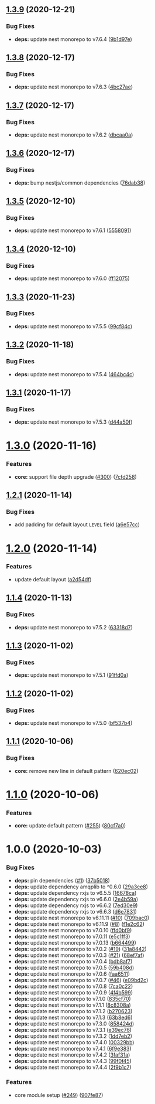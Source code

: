 ## [1.3.9](https://github.com/nest-x/nestx-log4js/compare/v1.3.8...v1.3.9) (2020-12-21)


### Bug Fixes

* **deps:** update nest monorepo to v7.6.4 ([9b1d97e](https://github.com/nest-x/nestx-log4js/commit/9b1d97e8ccaf6e0466094c25eec1bf5a91bef3d5))

## [1.3.8](https://github.com/nest-x/nestx-log4js/compare/v1.3.7...v1.3.8) (2020-12-17)


### Bug Fixes

* **deps:** update nest monorepo to v7.6.3 ([4bc27ae](https://github.com/nest-x/nestx-log4js/commit/4bc27ae9dad2b3eeef5134f0d419ddcf48f93fab))

## [1.3.7](https://github.com/nest-x/nestx-log4js/compare/v1.3.6...v1.3.7) (2020-12-17)


### Bug Fixes

* **deps:** update nest monorepo to v7.6.2 ([dbcaa0a](https://github.com/nest-x/nestx-log4js/commit/dbcaa0a7faebe08b20e71a4bcf62de79b3775016))

## [1.3.6](https://github.com/nest-x/nestx-log4js/compare/v1.3.5...v1.3.6) (2020-12-17)


### Bug Fixes

* **deps:** bump nestjs/common dependencies ([76dab38](https://github.com/nest-x/nestx-log4js/commit/76dab3890f3298587632b2c747b9f4a495cec8e8))

## [1.3.5](https://github.com/nest-x/nestx-log4js/compare/v1.3.4...v1.3.5) (2020-12-10)


### Bug Fixes

* **deps:** update nest monorepo to v7.6.1 ([5558091](https://github.com/nest-x/nestx-log4js/commit/55580912f9e5ad3f26a6b8993c74787941bcb439))

## [1.3.4](https://github.com/nest-x/nestx-log4js/compare/v1.3.3...v1.3.4) (2020-12-10)


### Bug Fixes

* **deps:** update nest monorepo to v7.6.0 ([ff12075](https://github.com/nest-x/nestx-log4js/commit/ff12075b58bcfd9fcdcc0ceafd85066a6a29172f))

## [1.3.3](https://github.com/nest-x/nestx-log4js/compare/v1.3.2...v1.3.3) (2020-11-23)


### Bug Fixes

* **deps:** update nest monorepo to v7.5.5 ([99cf84c](https://github.com/nest-x/nestx-log4js/commit/99cf84c30a73d9a873e6d878135310566bd83e36))

## [1.3.2](https://github.com/nest-x/nestx-log4js/compare/v1.3.1...v1.3.2) (2020-11-18)


### Bug Fixes

* **deps:** update nest monorepo to v7.5.4 ([464bc4c](https://github.com/nest-x/nestx-log4js/commit/464bc4caa8631831bf9dda31fcf7ebdccf0d5d0e))

## [1.3.1](https://github.com/nest-x/nestx-log4js/compare/v1.3.0...v1.3.1) (2020-11-17)


### Bug Fixes

* **deps:** update nest monorepo to v7.5.3 ([d44a50f](https://github.com/nest-x/nestx-log4js/commit/d44a50fb353576423e70a30a75d006fbdecf5f6d))

# [1.3.0](https://github.com/nest-x/nestx-log4js/compare/v1.2.1...v1.3.0) (2020-11-16)


### Features

* **core:** support file depth upgrade ([#300](https://github.com/nest-x/nestx-log4js/issues/300)) ([7cfd258](https://github.com/nest-x/nestx-log4js/commit/7cfd258670da28ef7ae9d316f97a5e6bfdfccc49))

## [1.2.1](https://github.com/nest-x/nestx-log4js/compare/v1.2.0...v1.2.1) (2020-11-14)


### Bug Fixes

* add padding for default layout `LEVEL` field ([a6e57cc](https://github.com/nest-x/nestx-log4js/commit/a6e57cc8a9ebbf2748a91c0f0686bef94e69979c))

# [1.2.0](https://github.com/nest-x/nestx-log4js/compare/v1.1.4...v1.2.0) (2020-11-14)


### Features

* update default layout ([a2d54df](https://github.com/nest-x/nestx-log4js/commit/a2d54dfd4bd6b554f3ecec63ab647e732b757929))

## [1.1.4](https://github.com/nest-x/nestx-log4js/compare/v1.1.3...v1.1.4) (2020-11-13)


### Bug Fixes

* **deps:** update nest monorepo to v7.5.2 ([63318d7](https://github.com/nest-x/nestx-log4js/commit/63318d7554a480692a824b8cd8b9b41ec049f904))

## [1.1.3](https://github.com/nest-x/nestx-log4js/compare/v1.1.2...v1.1.3) (2020-11-02)


### Bug Fixes

* **deps:** update nest monorepo to v7.5.1 ([91ffd0a](https://github.com/nest-x/nestx-log4js/commit/91ffd0a4104308c3d22cb822501b3c0b636b7769))

## [1.1.2](https://github.com/nest-x/nestx-log4js/compare/v1.1.1...v1.1.2) (2020-11-02)


### Bug Fixes

* **deps:** update nest monorepo to v7.5.0 ([bf537b4](https://github.com/nest-x/nestx-log4js/commit/bf537b4212f71547229af58b9a1945bc876c388c))

## [1.1.1](https://github.com/nest-x/nestx-log4js/compare/v1.1.0...v1.1.1) (2020-10-06)


### Bug Fixes

* **core:** remove new line in default pattern ([620ec02](https://github.com/nest-x/nestx-log4js/commit/620ec0282187d04ef6e6b1c3f66d4ac59591a1ad))

# [1.1.0](https://github.com/nest-x/nestx-log4js/compare/v1.0.0...v1.1.0) (2020-10-06)


### Features

* **core:** update default pattern ([#255](https://github.com/nest-x/nestx-log4js/issues/255)) ([80cf7a0](https://github.com/nest-x/nestx-log4js/commit/80cf7a0cf5976ed58358fddb86e9fd8f6605653d))

# 1.0.0 (2020-10-03)


### Bug Fixes

* **deps:** pin dependencies ([#1](https://github.com/nest-x/nestx-log4js/issues/1)) ([37b5018](https://github.com/nest-x/nestx-log4js/commit/37b5018384c1053a9309491475c15b253f49f04c))
* **deps:** update dependency amqplib to ^0.6.0 ([29a3ce8](https://github.com/nest-x/nestx-log4js/commit/29a3ce8a9dfef52c01e5e9318a12828302935238))
* **deps:** update dependency rxjs to v6.5.5 ([16678ca](https://github.com/nest-x/nestx-log4js/commit/16678caf62665e10575573cac0e0a926fe1d7db0))
* **deps:** update dependency rxjs to v6.6.0 ([2e4b59a](https://github.com/nest-x/nestx-log4js/commit/2e4b59a04466e4df742d8351d13b503cbef500ae))
* **deps:** update dependency rxjs to v6.6.2 ([7ed30e9](https://github.com/nest-x/nestx-log4js/commit/7ed30e9cd6cb26cb3ec2c86d74a3c27fff0683cd))
* **deps:** update dependency rxjs to v6.6.3 ([d6e7831](https://github.com/nest-x/nestx-log4js/commit/d6e7831ba791497014ebd9b73fe8f74f3736d340))
* **deps:** update nest monorepo to v6.11.11 ([#10](https://github.com/nest-x/nestx-log4js/issues/10)) ([709bac0](https://github.com/nest-x/nestx-log4js/commit/709bac0c23e295d1671af73258b52cc459d94206))
* **deps:** update nest monorepo to v6.11.9 ([#8](https://github.com/nest-x/nestx-log4js/issues/8)) ([f1e2c62](https://github.com/nest-x/nestx-log4js/commit/f1e2c6272ad5c7e1b618d7c16d40260734dc466e))
* **deps:** update nest monorepo to v7.0.10 ([ffd0bf9](https://github.com/nest-x/nestx-log4js/commit/ffd0bf9634de4b0e9f9c5f2e89b65ba197c3f74e))
* **deps:** update nest monorepo to v7.0.11 ([e5c1ff3](https://github.com/nest-x/nestx-log4js/commit/e5c1ff331e6f0f91e09aeaff80926a3405f978a7))
* **deps:** update nest monorepo to v7.0.13 ([b664499](https://github.com/nest-x/nestx-log4js/commit/b664499fcae7ca450b81e0b9bd381182f6ad35e6))
* **deps:** update nest monorepo to v7.0.2 ([#19](https://github.com/nest-x/nestx-log4js/issues/19)) ([31a8442](https://github.com/nest-x/nestx-log4js/commit/31a84422eb8a77cf4248c4018afa9d3f2a7770bd))
* **deps:** update nest monorepo to v7.0.3 ([#21](https://github.com/nest-x/nestx-log4js/issues/21)) ([68ef7af](https://github.com/nest-x/nestx-log4js/commit/68ef7af7e7859ebaccd3d5898347613aa235a74f))
* **deps:** update nest monorepo to v7.0.4 ([bdb8af7](https://github.com/nest-x/nestx-log4js/commit/bdb8af7556ac390c63a81b7e047994e79306da25))
* **deps:** update nest monorepo to v7.0.5 ([59b408d](https://github.com/nest-x/nestx-log4js/commit/59b408d4f6335ad27b4a5a78eadcc2bbde1d5eff))
* **deps:** update nest monorepo to v7.0.6 ([faa6511](https://github.com/nest-x/nestx-log4js/commit/faa6511aa04f33899034617beb78c49a7515d8ef))
* **deps:** update nest monorepo to v7.0.7 ([#46](https://github.com/nest-x/nestx-log4js/issues/46)) ([e09bd2c](https://github.com/nest-x/nestx-log4js/commit/e09bd2c750a86949a5e4d0639ea1bd1cd66245ed))
* **deps:** update nest monorepo to v7.0.8 ([7ca0c22](https://github.com/nest-x/nestx-log4js/commit/7ca0c223dfb5d6952f5d613e82e040283d5d901b))
* **deps:** update nest monorepo to v7.0.9 ([4f4b599](https://github.com/nest-x/nestx-log4js/commit/4f4b599ee710062666da094db831dfc1278393d6))
* **deps:** update nest monorepo to v7.1.0 ([835cf70](https://github.com/nest-x/nestx-log4js/commit/835cf7055aaa2fb5284478434a9db5991bd3ba37))
* **deps:** update nest monorepo to v7.1.1 ([8c8308a](https://github.com/nest-x/nestx-log4js/commit/8c8308a66edc202a9a0906ad935fa3245bdfe1c5))
* **deps:** update nest monorepo to v7.1.2 ([b270623](https://github.com/nest-x/nestx-log4js/commit/b270623cbcb90eb1135dfe3f762c0f2e26e930dc))
* **deps:** update nest monorepo to v7.1.3 ([63b8ed6](https://github.com/nest-x/nestx-log4js/commit/63b8ed6b9b7ddcf48eeef5d91aa9573f65fa0947))
* **deps:** update nest monorepo to v7.3.0 ([858424d](https://github.com/nest-x/nestx-log4js/commit/858424dae363e28975933264a64cb15340f2cfe9))
* **deps:** update nest monorepo to v7.3.1 ([e39ec76](https://github.com/nest-x/nestx-log4js/commit/e39ec76bfde4a3619adec09737570202b4ecdbab))
* **deps:** update nest monorepo to v7.3.2 ([1dd7eb2](https://github.com/nest-x/nestx-log4js/commit/1dd7eb24e254a8e8ec8d36875da497b68b797512))
* **deps:** update nest monorepo to v7.4.0 ([00329bb](https://github.com/nest-x/nestx-log4js/commit/00329bbf4b98e395476666b6d0eb32b23c98c13e))
* **deps:** update nest monorepo to v7.4.1 ([6f9e383](https://github.com/nest-x/nestx-log4js/commit/6f9e383112036880f75c1584021b94b5db98d437))
* **deps:** update nest monorepo to v7.4.2 ([3faf31a](https://github.com/nest-x/nestx-log4js/commit/3faf31a13fb1ca5c66ab14ea92a0209dfd92e2e2))
* **deps:** update nest monorepo to v7.4.3 ([99f0f45](https://github.com/nest-x/nestx-log4js/commit/99f0f45de7cd71a225d0dcdcd698c35effdaf14f))
* **deps:** update nest monorepo to v7.4.4 ([2f9b1c7](https://github.com/nest-x/nestx-log4js/commit/2f9b1c77a0b1ee3df6c3a4d824b617379e426405))


### Features

* core module setup ([#249](https://github.com/nest-x/nestx-log4js/issues/249)) ([907fe87](https://github.com/nest-x/nestx-log4js/commit/907fe8727efbc63926f6b9b6a98c157cce6c7bcb))
